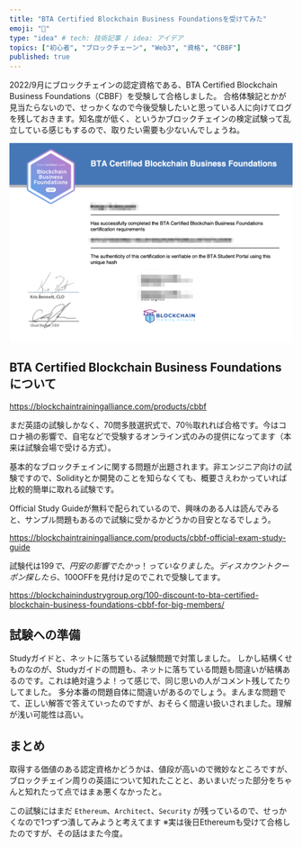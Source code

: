```yaml
---
title: "BTA Certified Blockchain Business Foundationsを受けてみた"
emoji: "📘"
type: "idea" # tech: 技術記事 / idea: アイデア
topics: ["初心者", "ブロックチェーン", "Web3", "資格", "CBBF"]
published: true
---
```


2022/9月にブロックチェインの認定資格である、BTA Certified Blockchain Business Foundations（CBBF）を受験して合格しました。
合格体験記とかが見当たらないので、せっかくなので今後受験したいと思っている人に向けてログを残しておきます。知名度が低く、というかブロックチェインの検定試験って乱立している感じもするので、取りたい需要も少ないんでしょうね。

![certificate-image](/images/001/certificate.png)

## BTA Certified Blockchain Business Foundations について

https://blockchaintrainingalliance.com/products/cbbf

まだ英語の試験しかなく、70問多肢選択式で、70％取れれば合格です。今はコロナ禍の影響で、自宅などで受験するオンライン式のみの提供になってます（本来は試験会場で受ける方式）。

基本的なブロックチェインに関する問題が出題されます。非エンジニア向けの試験ですので、Solidityとか開発のことを知らなくても、概要さえわかっていれば比較的簡単に取れる試験です。

Official Study Guideが無料で配られているので、興味のある人は読んでみると、サンプル問題もあるので試験に受かるかどうかの目安となるでしょう。

https://blockchaintrainingalliance.com/products/cbbf-official-exam-study-guide

試験代は$199で、円安の影響でたかっ！っていなりました。ディスカウントクーポン探したら、$100OFFを見付け足のでこれで受験してます。

https://blockchainindustrygroup.org/100-discount-to-bta-certified-blockchain-business-foundations-cbbf-for-big-members/

## 試験への準備

Studyガイドと、ネットに落ちている試験問題で対策しました。
しかし結構くせものなのが、Studyガイドの問題も、ネットに落ちている問題も間違いが結構あるのです。これは絶対違うよ！って感じで、同じ思いの人がコメント残してたりしてました。
多分本番の問題自体に間違いがあるのでしょう。まんまな問題でて、正しい解答で答えていったのですが、おそらく間違い扱いされました。理解が浅い可能性は高い。

## まとめ

取得する価値のある認定資格かどうかは、値段が高いので微妙なところですが、ブロックチェイン周りの英語について知れたことと、あいまいだった部分をちゃんと知れたって点ではまぁ悪くなかったと。

この試験にはまだ `Ethereum`、`Architect`、`Security` が残っているので、せっかくなので1つずつ潰してみようと考えてます
※実は後日Ethereumも受けて合格したのですが、その話はまた今度。
